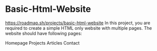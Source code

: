 # Basic-Html-Website
https://roadmap.sh/projects/basic-html-website
In this project, you are required to create a simple HTML only website with multiple pages. The website should have following pages:

Homepage
Projects
Articles
Contact
